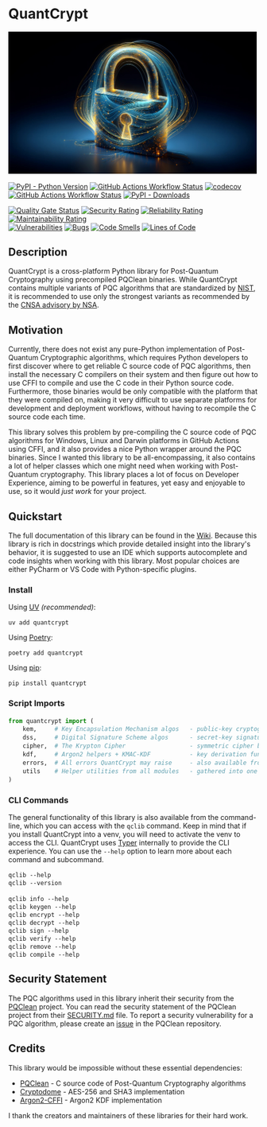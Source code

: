 # QuantCrypt

<img src="https://raw.githubusercontent.com/aabmets/quantcrypt/main/docs/images/quantcrypt-logo.jpg" alt="Logo" width="500">


[![PyPI - Python Version](https://img.shields.io/pypi/pyversions/quantcrypt)](https://pypi.org/project/quantcrypt/)
[![GitHub Actions Workflow Status](https://img.shields.io/github/actions/workflow/status/aabmets/quantcrypt/pypi_publish_pipeline.yaml)](https://github.com/aabmets/quantcrypt/actions/workflows/pypi_publish_pipeline.yaml)
[![codecov](https://codecov.io/gh/aabmets/quantcrypt/graph/badge.svg?token=jymcRynp2P)](https://codecov.io/gh/aabmets/quantcrypt)
[![GitHub Actions Workflow Status](https://img.shields.io/github/actions/workflow/status/aabmets/quantcrypt/pytest-codecov.yml?label=tests)](https://github.com/aabmets/quantcrypt/actions/workflows/pytest-codecov.yml)
[![PyPI - Downloads](https://img.shields.io/pypi/dm/quantcrypt)](https://pypistats.org/packages/quantcrypt)


[![Quality Gate Status](https://sonarcloud.io/api/project_badges/measure?project=aabmets_quantcrypt&metric=alert_status)](https://sonarcloud.io/summary/new_code?id=aabmets_quantcrypt)
[![Security Rating](https://sonarcloud.io/api/project_badges/measure?project=aabmets_quantcrypt&metric=security_rating)](https://sonarcloud.io/summary/new_code?id=aabmets_quantcrypt)
[![Reliability Rating](https://sonarcloud.io/api/project_badges/measure?project=aabmets_quantcrypt&metric=reliability_rating)](https://sonarcloud.io/summary/new_code?id=aabmets_quantcrypt)
[![Maintainability Rating](https://sonarcloud.io/api/project_badges/measure?project=aabmets_quantcrypt&metric=sqale_rating)](https://sonarcloud.io/summary/new_code?id=aabmets_quantcrypt)<br/>
[![Vulnerabilities](https://sonarcloud.io/api/project_badges/measure?project=aabmets_quantcrypt&metric=vulnerabilities)](https://sonarcloud.io/summary/new_code?id=aabmets_quantcrypt)
[![Bugs](https://sonarcloud.io/api/project_badges/measure?project=aabmets_quantcrypt&metric=bugs)](https://sonarcloud.io/summary/new_code?id=aabmets_quantcrypt)
[![Code Smells](https://sonarcloud.io/api/project_badges/measure?project=aabmets_quantcrypt&metric=code_smells)](https://sonarcloud.io/summary/new_code?id=aabmets_quantcrypt)
[![Lines of Code](https://sonarcloud.io/api/project_badges/measure?project=aabmets_quantcrypt&metric=ncloc)](https://sonarcloud.io/summary/new_code?id=aabmets_quantcrypt)


## Description

QuantCrypt is a cross-platform Python library for Post-Quantum Cryptography using precompiled PQClean binaries. 
While QuantCrypt contains multiple variants of PQC algorithms that are standardized by [NIST](https://csrc.nist.gov/projects/post-quantum-cryptography), 
it is recommended to use only the strongest variants as recommended by the [CNSA advisory by NSA](https://en.wikipedia.org/wiki/Commercial_National_Security_Algorithm_Suite).


## Motivation

Currently, there does not exist any pure-Python implementation of Post-Quantum Cryptographic algorithms, 
which requires Python developers to first discover where to get reliable C source code of PQC algorithms, 
then install the necessary C compilers on their system and then figure out how to use CFFI to compile and 
use the C code in their Python source code. Furthermore, those binaries would be only compatible with the 
platform that they were compiled on, making it very difficult to use separate platforms for development 
and deployment workflows, without having to recompile the C source code each time.

This library solves this problem by pre-compiling the C source code of PQC algorithms for Windows, Linux and 
Darwin platforms in GitHub Actions using CFFI, and it also provides a nice Python wrapper around the PQC binaries. 
Since I wanted this library to be all-encompassing, it also contains a lot of helper classes which one might need 
when working with Post-Quantum cryptography. This library places a lot of focus on Developer Experience, aiming 
to be powerful in features, yet easy and enjoyable to use, so it would _just work_ for your project.


## Quickstart

The full documentation of this library can be found in the [Wiki](https://github.com/aabmets/quantcrypt/wiki).
Because this library is rich in docstrings which provide detailed insight into the library's behavior, 
it is suggested to use an IDE which supports autocomplete and code insights when working with this library. 
Most popular choices are either PyCharm or VS Code with Python-specific plugins.


### Install

Using [UV](https://docs.astral.sh/uv/) _(recommended)_:  
```shell
uv add quantcrypt
```

Using [Poetry](https://python-poetry.org/docs/): 
```shell
poetry add quantcrypt
```

Using [pip](https://pip.pypa.io/en/stable/getting-started/):
```shell
pip install quantcrypt
```


### Script Imports

```python
from quantcrypt import (
    kem,     # Key Encapsulation Mechanism algos   - public-key cryptography
    dss,     # Digital Signature Scheme algos      - secret-key signatures
    cipher,  # The Krypton Cipher                  - symmetric cipher based on AES-256
    kdf,     # Argon2 helpers + KMAC-KDF           - key derivation functions
    errors,  # All errors QuantCrypt may raise     - also available from other modules
    utils    # Helper utilities from all modules   - gathered into one module
)
```

### CLI Commands

The general functionality of this library is also available from the command-line, which you can access 
with the `qclib` command. Keep in mind that if you install QuantCrypt into a venv, you will need to activate 
the venv to access the CLI. QuantCrypt uses [Typer](https://typer.tiangolo.com/) internally to provide the CLI experience. 
You can use the `--help` option to learn more about each command and subcommand.

```shell
qclib --help
qclib --version

qclib info --help
qclib keygen --help
qclib encrypt --help
qclib decrypt --help
qclib sign --help
qclib verify --help
qclib remove --help
qclib compile --help
```

## Security Statement

The PQC algorithms used in this library inherit their security from the [PQClean](https://github.com/PQClean/PQClean) project. 
You can read the security statement of the PQClean project from their [SECURITY.md](https://github.com/PQClean/PQClean/blob/master/SECURITY.md) file. 
To report a security vulnerability for a PQC algorithm, please create an [issue](https://github.com/PQClean/PQClean/issues) in the PQClean repository.


## Credits

This library would be impossible without these essential dependencies:

* [PQClean](https://github.com/PQClean/PQClean) - C source code of Post-Quantum Cryptography algorithms
* [Cryptodome](https://pypi.org/project/pycryptodome/) - AES-256 and SHA3 implementation
* [Argon2-CFFI](https://pypi.org/project/argon2-cffi/) - Argon2 KDF implementation

I thank the creators and maintainers of these libraries for their hard work.
